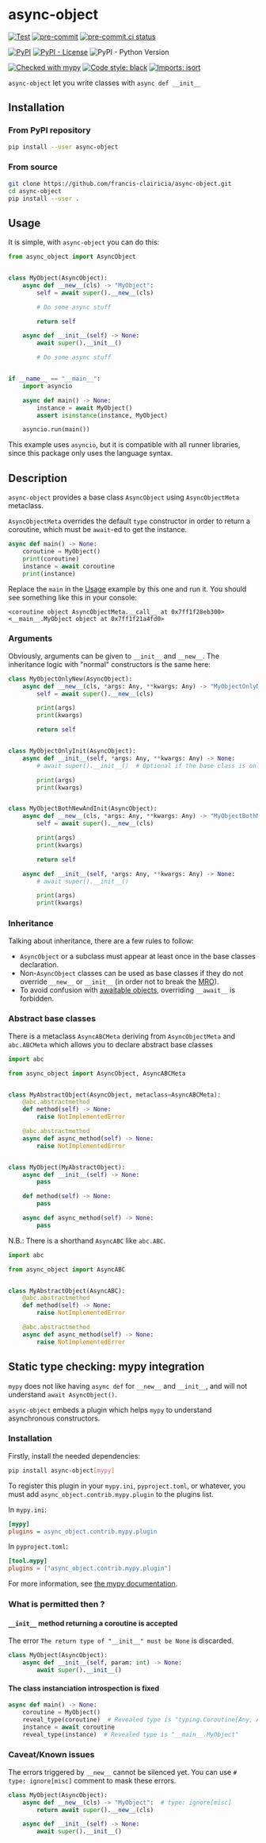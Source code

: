 # async-object
[![Test](https://github.com/francis-clairicia/async-object/actions/workflows/test.yml/badge.svg)](https://github.com/francis-clairicia/async-object/actions/workflows/test.yml)
[![pre-commit](https://img.shields.io/badge/pre--commit-enabled-brightgreen?logo=pre-commit)](https://github.com/pre-commit/pre-commit)
[![pre-commit.ci status](https://results.pre-commit.ci/badge/github/francis-clairicia/async-object/main.svg)](https://results.pre-commit.ci/latest/github/francis-clairicia/async-object/main)

[![PyPI](https://img.shields.io/pypi/v/async-object)](https://pypi.org/project/async-object/)
[![PyPI - License](https://img.shields.io/pypi/l/async-object)](https://github.com/francis-clairicia/async-object/blob/main/LICENSE)
![PyPI - Python Version](https://img.shields.io/pypi/pyversions/async-object)

[![Checked with mypy](http://www.mypy-lang.org/static/mypy_badge.svg)](http://mypy-lang.org/)
[![Code style: black](https://img.shields.io/badge/code%20style-black-000000.svg)](https://github.com/psf/black)
[![Imports: isort](https://img.shields.io/badge/%20imports-isort-%231674b1?style=flat&labelColor=ef8336)](https://pycqa.github.io/isort/)

`async-object` let you write classes with `async def __init__`

## Installation
### From PyPI repository
```sh
pip install --user async-object
```

### From source
```sh
git clone https://github.com/francis-clairicia/async-object.git
cd async-object
pip install --user .
```

## Usage
It is simple, with `async-object` you can do this:
```py
from async_object import AsyncObject


class MyObject(AsyncObject):
    async def __new__(cls) -> "MyObject":
        self = await super().__new__(cls)

        # Do some async stuff

        return self

    async def __init__(self) -> None:
        await super().__init__()

        # Do some async stuff


if __name__ == "__main__":
    import asyncio

    async def main() -> None:
        instance = await MyObject()
        assert isinstance(instance, MyObject)

    asyncio.run(main())
```

This example uses `asyncio`, but it is compatible with all runner libraries, since this package only uses the language syntax.

## Description
`async-object` provides a base class `AsyncObject` using `AsyncObjectMeta` metaclass.

`AsyncObjectMeta` overrides the default `type` constructor in order to return a coroutine, which must be `await`-ed to get the instance.

```py
async def main() -> None:
    coroutine = MyObject()
    print(coroutine)
    instance = await coroutine
    print(instance)
```

Replace the `main` in the [Usage](#usage) example by this one and run it. You should see something like this in your console:
```
<coroutine object AsyncObjectMeta.__call__ at 0x7ff1f28eb300>
<__main__.MyObject object at 0x7ff1f21a4fd0>
```

### Arguments
Obviously, arguments can be given to `__init__` and `__new__`.
The inheritance logic with "normal" constructors is the same here:
```py
class MyObjectOnlyNew(AsyncObject):
    async def __new__(cls, *args: Any, **kwargs: Any) -> "MyObjectOnlyNew":
        self = await super().__new__(cls)

        print(args)
        print(kwargs)

        return self


class MyObjectOnlyInit(AsyncObject):
    async def __init__(self, *args: Any, **kwargs: Any) -> None:
        # await super().__init__()  # Optional if the base class is only AsyncObject (but useful in multiple inheritance context)

        print(args)
        print(kwargs)


class MyObjectBothNewAndInit(AsyncObject):
    async def __new__(cls, *args: Any, **kwargs: Any) -> "MyObjectBothNewAndInit":
        self = await super().__new__(cls)

        print(args)
        print(kwargs)

        return self

    async def __init__(self, *args: Any, **kwargs: Any) -> None:
        # await super().__init__()

        print(args)
        print(kwargs)
```

### Inheritance
Talking about inheritance, there are a few rules to follow:
- `AsyncObject` or a subclass must appear at least once in the base classes declaration.
- Non-`AsyncObject` classes can be used as base classes if they do not override `__new__` or `__init__` (in order not to break the [MRO](https://docs.python.org/3/glossary.html#term-method-resolution-order)).
- To avoid confusion with [awaitable objects](https://docs.python.org/3/glossary.html#term-awaitable), overriding `__await__` is forbidden.

### Abstract base classes
There is a metaclass `AsyncABCMeta` deriving from `AsyncObjectMeta` and `abc.ABCMeta` which allows you to declare abstract base classes
```py
import abc

from async_object import AsyncObject, AsyncABCMeta


class MyAbstractObject(AsyncObject, metaclass=AsyncABCMeta):
    @abc.abstractmethod
    def method(self) -> None:
        raise NotImplementedError

    @abc.abstractmethod
    async def async_method(self) -> None:
        raise NotImplementedError


class MyObject(MyAbstractObject):
    async def __init__(self) -> None:
        pass

    def method(self) -> None:
        pass

    async def async_method(self) -> None:
        pass
```

N.B.: There is a shorthand `AsyncABC` like `abc.ABC`.
```py
import abc

from async_object import AsyncABC


class MyAbstractObject(AsyncABC):
    @abc.abstractmethod
    def method(self) -> None:
        raise NotImplementedError

    @abc.abstractmethod
    async def async_method(self) -> None:
        raise NotImplementedError
```

## Static type checking: mypy integration
`mypy` does not like having `async def` for `__new__` and `__init__`, and will not understand `await AsyncObject()`.

`async-object` embeds a plugin which helps `mypy` to understand asynchronous constructors.

### Installation
Firstly, install the needed dependencies:
```sh
pip install async-object[mypy]
```

To register this plugin in your `mypy.ini`, `pyproject.toml`, or whatever, you must add `async_object.contrib.mypy.plugin` to the plugins list.

In `mypy.ini`:
```ini
[mypy]
plugins = async_object.contrib.mypy.plugin
```

In `pyproject.toml`:
```toml
[tool.mypy]
plugins = ["async_object.contrib.mypy.plugin"]
```

For more information, see [the mypy documentation](https://mypy.readthedocs.io/en/stable/extending_mypy.html#configuring-mypy-to-use-plugins).

### What is permitted then ?
#### `__init__` method returning a coroutine is accepted
The error `The return type of "__init__" must be None` is discarded.
```py
class MyObject(AsyncObject):
    async def __init__(self, param: int) -> None:
        await super().__init__()
```

#### The class instanciation introspection is fixed
```py
async def main() -> None:
    coroutine = MyObject()
    reveal_type(coroutine)  # Revealed type is "typing.Coroutine[Any, Any, __main__.MyObject]"
    instance = await coroutine
    reveal_type(instance)  # Revealed type is "__main__.MyObject"
```

### Caveat/Known issues
The errors triggered by `__new__` cannot be silenced yet. You can use `# type: ignore[misc]` comment to mask these errors.
```py
class MyObject(AsyncObject):
    async def __new__(cls) -> "MyObject":  # type: ignore[misc]
        return await super().__new__(cls)

    async def __init__(self) -> None:
        await super().__init__()
```
